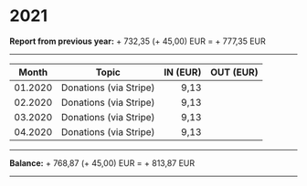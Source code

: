 # 2021

**Report from previous year:** + 732,35 (+ 45,00) EUR = + 777,35 EUR

---

| Month   | Topic                                  |    IN (EUR) |   OUT (EUR) |
| ------- | -------------------------------------- | ----------: | ----------: |
| 01.2020 | Donations (via Stripe)                 |        9,13 |             |
| 02.2020 | Donations (via Stripe)                 |        9,13 |             |
| 03.2020 | Donations (via Stripe)                 |        9,13 |             |
| 04.2020 | Donations (via Stripe)                 |        9,13 |             |

---

**Balance:** + 768,87 (+ 45,00) EUR = + 813,87 EUR

---
